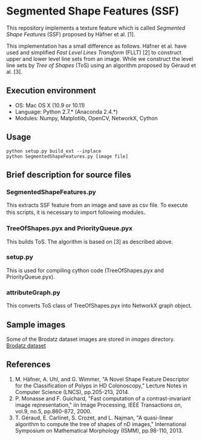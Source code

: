 # Segmented Shape Features (SSF)

This repository implements a texture feature which is called *Segmented Shape Features* (SSF) proposed by Häfner et al. [1].

This implementation has a small difference as follows.
Häfner et al. have used and simplified *Fast Level Lines Transform* (FLLT) [2] to construct upper and lower level line sets from an image.
While we construct the level line sets by *Tree of Shapes* (ToS) using an algorithm proposed by Géraud et al. [3].


## Execution environment
* OS: Mac OS X (10.9 or 10.11)
* Language: Python 2.7.\* (Anaconda 2.4.\*)
* Modules: Numpy, Matplotlib, OpenCV, NetworkX, Cython


## Usage
    python setup.py build_ext --inplace
    python SegmentedShapeFeatures.py [image file]


## Brief description for source files
### SegmentedShapeFeatures.py
This extracts SSF feature from an image and save as csv file.
To execute this scripts, it is necessary to import following modules．

### TreeOfShapes.pyx and PriorityQueue.pyx
This builds ToS.
The algorithm is based on [3] as described above.

### setup.py
This is used for compiling cython code (TreeOfShapes.pyx and PriorityQueue.pyx).

### attributeGraph.py
This converts ToS class of TreeOfShapes.pyx into NetworkX graph object.


## Sample images
Some of the Brodatz dataset images are stored in *images* directory.  
[Brodatz dataset](http://multibandtexture.recherche.usherbrooke.ca/original_brodatz.html)


## References
1. M. Häfner, A. Uhl, and G. Wimmer, "A Novel Shape Feature Descriptor for the Classification of Polyps in HD Colonoscopy," Lecture Notes in Computer Science (LNCS), pp.205-213, 2014.
2. P. Monasse and F. Guichard, "Fast computation of a contrast-invariant image representation," iin Image Processing, IEEE Transactions on, vol.9, no.5, pp.860-872, 2000.
3. T. Géraud, E. Carlinet, S. Crozet, and L. Najman, "A quasi-linear algorithm to compute the tree of shapes of nD images," International Symposium on Mathematical Morphology (ISMM), pp.98-110, 2013.
